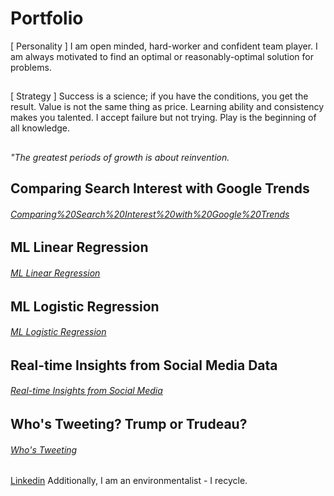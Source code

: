 # Portfolio
[ Personality ] I am open minded, hard-worker and confident team player. I am always motivated to find an optimal or reasonably-optimal solution for problems.
##
[ Strategy ] Success is a science; if you have the conditions, you get the result. Value is not the same thing as price. Learning ability and consistency makes you talented. I accept failure but not trying. Play is the beginning of all knowledge.
##
<em> "The greatest periods of growth is about reinvention. </em>
##
## Comparing Search Interest with Google Trends
###### [Comparing%20Search%20Interest%20with%20Google%20Trends](https://www.linkedin.com/in/erkanmalcok/)

## ML Linear Regression
###### [ML Linear Regression](https://github.com/erkanmalcokcom/Portfolio/tree/master/ML%20Linear%20Regression)
## 
## ML Logistic Regression
###### [ML Logistic Regression](https://github.com/erkanmalcokcom/Portfolio/tree/master/ML%20Logistic%20Regression)
## 
## Real-time Insights from Social Media Data
###### [Real-time Insights from Social Media](https://github.com/erkanmalcokcom/Portfolio/tree/master/Real-time%20Insights%20from%20Social%20Media%20Data)
## 
## Who's Tweeting? Trump or Trudeau?
###### [Who's Tweeting](https://github.com/erkanmalcokcom/Portfolio/tree/master/Who's%20Tweeting%3F%20Trump%20or%20Trudeau%3F)
##

##
[Linkedin](https://www.linkedin.com/in/erkanmalcok/)
Additionally, I am an environmentalist - I recycle.
